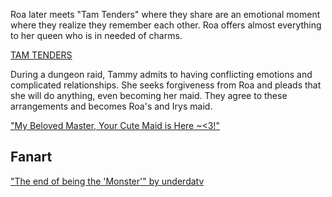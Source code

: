 <!-- title: That One Time the Queen was Sent To Another World and is Now Suddenly a Maid for a Goddess and Cat -->

Roa later meets "Tam Tenders" where they share are an emotional moment where they realize they remember each other. Roa offers almost everything to her queen who is in needed of charms.

[TAM TENDERS](#embed:https://www.youtube.com/live/iWSC8XgRlqA?si=5cR5mpAngYXAVPQK&t=10620)

During a dungeon raid, Tammy admits to having conflicting emotions and complicated relationships. She seeks forgiveness from Roa and pleads that she will do anything, even becoming her maid. They agree to these arrangements and becomes Roa's and Irys maid.

["My Beloved Master, Your Cute Maid is Here ~<3!"](#embed:https://www.youtube.com/live/iWSC8XgRlqA?si=7NvEW7pLtHG2tvtW&t=14972)

## Fanart

["The end of being the 'Monster'" by underdatv](https://x.com/underdatv/status/1920335173909975159)

